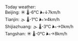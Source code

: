 Today weather:  
Beijing: ☀️ 🌡️-6°C 🌬️↓7km/h  
Tianjin: 🌫  🌡️-1°C 🌬️↘4km/h  
Shijiazhuang: 🌫  🌡️-3°C 🌬️→0km/h  
Tangshan: ☀️ 🌡️-0°C 🌬️→8km/h  
